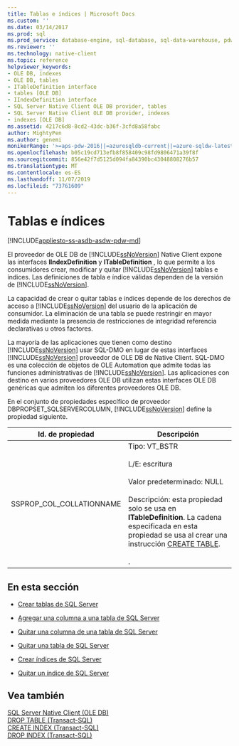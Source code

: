 ```yaml
---
title: Tablas e índices | Microsoft Docs
ms.custom: ''
ms.date: 03/14/2017
ms.prod: sql
ms.prod_service: database-engine, sql-database, sql-data-warehouse, pdw
ms.reviewer: ''
ms.technology: native-client
ms.topic: reference
helpviewer_keywords:
- OLE DB, indexes
- OLE DB, tables
- ITableDefinition interface
- tables [OLE DB]
- IIndexDefinition interface
- SQL Server Native Client OLE DB provider, tables
- SQL Server Native Client OLE DB provider, indexes
- indexes [OLE DB]
ms.assetid: 4217c6d8-8cd2-43dc-b36f-3cfd8a58fabc
author: MightyPen
ms.author: genemi
monikerRange: '>=aps-pdw-2016||=azuresqldb-current||=azure-sqldw-latest||>=sql-server-2016||=sqlallproducts-allversions||>=sql-server-linux-2017||=azuresqldb-mi-current'
ms.openlocfilehash: b05c19cd713efb8f858409c98fd9806471a39f8f
ms.sourcegitcommit: 856e42f7d5125d094fa84390bc43048808276b57
ms.translationtype: MT
ms.contentlocale: es-ES
ms.lasthandoff: 11/07/2019
ms.locfileid: "73761609"
---
```

# <a name="tables-and-indexes"></a>Tablas e índices
[!INCLUDE[appliesto-ss-asdb-asdw-pdw-md](../../includes/appliesto-ss-asdb-asdw-pdw-md.md)]

  El proveedor de OLE DB de [!INCLUDE[ssNoVersion](../../includes/ssnoversion-md.md)] Native Client expone las interfaces **IIndexDefinition** y **ITableDefinition** , lo que permite a los consumidores crear, modificar y quitar [!INCLUDE[ssNoVersion](../../includes/ssnoversion-md.md)] tablas e índices. Las definiciones de tabla e índice válidas dependen de la versión de [!INCLUDE[ssNoVersion](../../includes/ssnoversion-md.md)].  
  
 La capacidad de crear o quitar tablas e índices depende de los derechos de acceso a [!INCLUDE[ssNoVersion](../../includes/ssnoversion-md.md)] del usuario de la aplicación de consumidor. La eliminación de una tabla se puede restringir en mayor medida mediante la presencia de restricciones de integridad referencia declarativas u otros factores.  
  
 La mayoría de las aplicaciones que tienen como destino [!INCLUDE[ssNoVersion](../../includes/ssnoversion-md.md)] usar SQL-DMO en lugar de estas interfaces [!INCLUDE[ssNoVersion](../../includes/ssnoversion-md.md)] proveedor de OLE DB de Native Client. SQL-DMO es una colección de objetos de OLE Automation que admite todas las funciones administrativas de [!INCLUDE[ssNoVersion](../../includes/ssnoversion-md.md)]. Las aplicaciones con destino en varios proveedores OLE DB utilizan estas interfaces OLE DB genéricas que admiten los diferentes proveedores OLE DB.  
  
 En el conjunto de propiedades específico de proveedor DBPROPSET_SQLSERVERCOLUMN, [!INCLUDE[ssNoVersion](../../includes/ssnoversion-md.md)] define la propiedad siguiente.  
  
|Id. de propiedad|Descripción|  
|-----------------|-----------------|  
|SSPROP_COL_COLLATIONNAME|Tipo: VT_BSTR<br /><br /> L/E: escritura<br /><br /> Valor predeterminado: NULL<br /><br /> Descripción: esta propiedad solo se usa en **ITableDefinition**. La cadena especificada en esta propiedad se usa al crear una instrucción [CREATE TABLE](../../t-sql/statements/create-table-transact-sql.md).<br /><br /> .|  
  
## <a name="in-this-section"></a>En esta sección  
  
-   [Crear tablas de SQL Server](../../relational-databases/native-client-ole-db-tables-indexes/creating-sql-server-tables.md)  
  
-   [Agregar una columna a una tabla de SQL Server](../../relational-databases/native-client-ole-db-tables-indexes/adding-a-column-to-a-sql-server-table.md)  
  
-   [Quitar una columna de una tabla de SQL Server](../../relational-databases/native-client-ole-db-tables-indexes/removing-a-column-from-a-sql-server-table.md)  
  
-   [Quitar una tabla de SQL Server](../../relational-databases/native-client-ole-db-tables-indexes/dropping-a-sql-server-table.md)  
  
-   [Crear índices de SQL Server](../../relational-databases/native-client-ole-db-tables-indexes/creating-sql-server-indexes.md)  
  
-   [Quitar un índice de SQL Server](../../relational-databases/native-client-ole-db-tables-indexes/dropping-a-sql-server-index.md)  
  
## <a name="see-also"></a>Vea también  
 [SQL Server Native Client &#40;OLE DB&#41; ](../../relational-databases/native-client/ole-db/sql-server-native-client-ole-db.md)   
 [DROP TABLE &#40;Transact-SQL&#41;](../../t-sql/statements/drop-table-transact-sql.md)   
 [CREATE INDEX &#40;Transact-SQL&#41;](../../t-sql/statements/create-index-transact-sql.md)   
 [DROP INDEX &#40;Transact-SQL&#41;](../../t-sql/statements/drop-index-transact-sql.md)  
  
  
